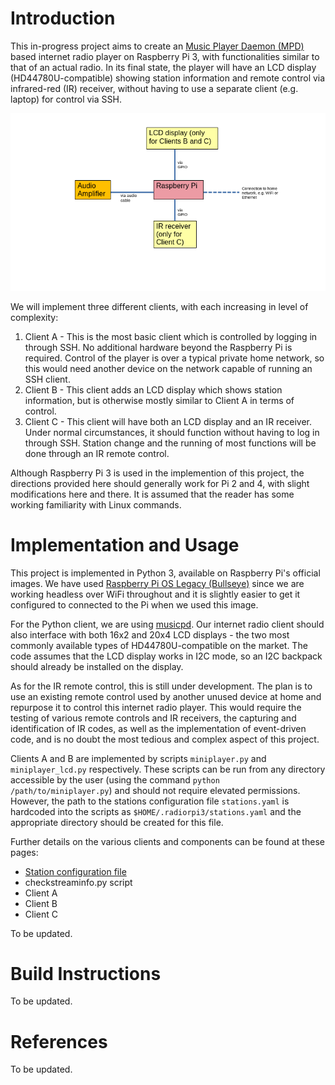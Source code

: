 # Introduction

This in-progress project aims to create an [Music Player Daemon (MPD)](https://www.musicpd.org/) based internet radio player on Raspberry Pi 3, with functionalities similar to that of an actual radio. In its final state, the player will have an LCD display (HD44780U-compatible) showing station information and remote control via infrared-red (IR) receiver, without having to use a separate client (e.g. laptop) for control via SSH.

![High level design](docs/design.png)

We will implement three different clients, with each increasing in level of complexity:

1. Client A - This is the most basic client which is controlled by logging in through SSH. No additional hardware beyond the Raspberry Pi is required. Control of the player is over a typical private home network, so this would need another device on the network capable of running an SSH client.
2. Client B - This client adds an LCD display which shows station information, but is otherwise mostly similar to Client A in terms of control.
3. Client C - This client will have both an LCD display and an IR receiver. Under normal circumstances, it should function without having to log in through SSH. Station change and the running of most functions will be done through an IR remote control.

Although Raspberry Pi 3 is used in the implemention of this project, the directions provided here should generally work for Pi 2 and 4, with slight modifications here and there. It is assumed that the reader has some working familiarity with Linux commands.

# Implementation and Usage

This project is implemented in Python 3, available on Raspberry Pi's official images. We have used [Raspberry Pi OS Legacy (Bullseye)](https://www.raspberrypi.com/software/operating-systems/) since we are working headless over WiFi throughout and it is slightly easier to get it configured to connected to the Pi when we used this image.

For the Python client, we are using [musicpd](https://pypi.org/project/python-musicpd/). Our internet radio client should also interface with both 16x2 and 20x4 LCD displays - the two most commonly available types of HD44780U-compatible on the market. The code assumes that the LCD display works in I2C mode, so an I2C backpack should already be installed on the display.

As for the IR remote control, this is still under development. The plan is to use an existing remote control used by another unused device at home and repurpose it to control this internet radio player. This would require the testing of various remote controls and IR receivers, the capturing and identification of IR codes, as well as the implementation of event-driven code, and is no doubt the most tedious and complex aspect of this project.

Clients A and B are implemented by scripts `miniplayer.py` and `miniplayer_lcd.py` respectively. These scripts can be run from any directory accessible by the user (using the command `python /path/to/miniplayer.py`) and should not require elevated permissions. However, the path to the stations configuration file `stations.yaml` is hardcoded into the scripts as `$HOME/.radiorpi3/stations.yaml` and the appropriate directory should be created for this file.

Further details on the various clients and components can be found at these pages:
- [Station configuration file](docs/stations.md)
- checkstreaminfo.py script
- Client A
- Client B
- Client C

To be updated.

# Build Instructions

To be updated.

# References

To be updated.
